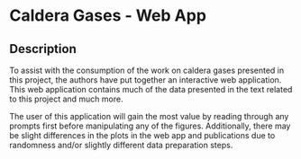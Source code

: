 # Caldera Gases - Web App

## Description

To assist with the consumption of the work on caldera gases presented in this project, the authors have put together an interactive web application. This web application contains much of the data presented in the text related to this project and much more.

The user of this application will gain the most value by reading through any prompts first before manipulating any of the figures. Additionally, there may be slight differences in the plots in the web app and publications due to randomness and/or slightly different data preparation steps.
